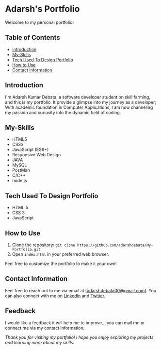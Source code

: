 # Adarsh's Portfolio

Welcome to my personal portfolio!

## Table of Contents

- [Introduction](#introduction)
- [My-Skills](#skills)
- [Tech Used To Design Portfolio ](#technologies-used)
- [How to Use](#how-to-use)
- [Contact Information](#contact-information)

## Introduction

I'm Adarsh Kumar Debata, a software developer student on skill farming, and this is my portfolio. It provide a glimpse into my journey as a developer; With academic foundation in Computer Applications, I am now channeling my passion and curiosity into the dynamic field of coding.


## My-Skills

- HTML5
- CSS3
- JavaScript (ES6+)
- Responsive Web Design
- JAVA
- MySQL
- PostMan
- C/C++
- node.js

## Tech Used To Design Portfolio 

- HTML 5
- CSS 3
- JavaScript

## How to Use

1. Clone the repository: `git clone https://github.com/adarshdebata/My-Portfolio.git`
2. Open `index.html` in your preferred web browser.

Feel free to customize the portfolio to make it your own!

## Contact Information

Feel free to reach out to me via email at [adarshdebata00@gmail.com]. You can also connect with me on [LinkedIn](https://www.linkedin.com/in/adarsh-83aa89216/) and [Twitter](https://twitter.com/adarsh_debata).

## Feedback

I would like a feedback it will help me to improve... you can mail me or connect me via my contact information. 

*Thank you for visiting my portfolio! I hope you enjoy exploring my projects and learning more about my skills.*